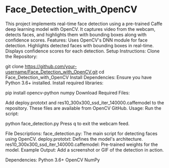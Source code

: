 # Face_Detection_with_OpenCV
This project implements real-time face detection using a pre-trained Caffe deep learning model with OpenCV. It captures video from the webcam, detects faces, and highlights them with bounding boxes along with confidence scores.
Features:
Uses OpenCV's DNN module for face detection.
Highlights detected faces with bounding boxes in real-time.
Displays confidence scores for each detection.
Setup Instructions:
Clone the Repository:


git clone https://github.com/your-username/Face_Detection_with_OpenCV.git
cd Face_Detection_with_OpenCV
Install Dependencies: Ensure you have Python 3.6+ installed. Install required libraries:


pip install opencv-python numpy
Download Required Files:

Add deploy.prototxt and res10_300x300_ssd_iter_140000.caffemodel to the repository.
These files are available from OpenCV GitHub.
Usage:
Run the script:

python face_detection.py
Press q to exit the webcam feed.

File Descriptions:
face_detection.py: The main script for detecting faces using OpenCV.
deploy.prototxt: Defines the model's architecture.
res10_300x300_ssd_iter_140000.caffemodel: Pre-trained weights for the model.
Example Output:
Add a screenshot or GIF of the detection in action.

Dependencies:
Python 3.6+
OpenCV
NumPy


